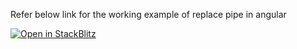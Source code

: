 Refer below link for the working example of replace pipe in angular

[![Open in StackBlitz](https://developer.stackblitz.com/img/open_in_stackblitz.svg)]([https://stackblitz.com/edit/angular-vrqfer?file=src%2Fmain.ts,src%2Findex.html](https://stackblitz.com/edit/angular-vrqfer?file=src%2Fapp%2Fform-array%2Fform-array.component.html))
